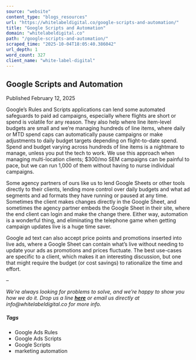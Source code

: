 ```yaml
---
source: "website"
content_type: "blogs_resources"
url: "https://whitelabeldigital.co/google-scripts-and-automation/"
title: "Google Scripts and Automation"
domain: "whitelabeldigital.co"
path: "/google-scripts-and-automation/"
scraped_time: "2025-10-04T18:05:40.386042"
url_depth: 1
word_count: 327
client_name: "white-label-digital"
---
```


## Google Scripts and Automation

Published February 12, 2025

Google’s Rules and Scripts applications can lend some automated safeguards to paid ad campaigns, especially where flights are short or spend is volatile for any reason. They also help where line item-level budgets are small and we’re managing hundreds of line items, where daily or MTD spend caps can automatically pause campaigns or make adjustments to daily budget targets depending on flight-to-date spend. Spend and budget varying across hundreds of line items is a nightmare to manage, unless you put the tech to work. We use this approach when managing multi-location clients; $300/mo SEM campaigns can be painful to pace, but we can run 1,000 of them without having to nurse individual campaigns.

Some agency partners of ours like us to lend Google Sheets or other tools directly to their clients, lending more control over daily budgets and what ad segments and ad formats they have running or paused at any time. Sometimes the client makes changes directly in the Google Sheet, and sometimes the agency partner embeds the Google Sheet in their site, where the end client can login and make the change there. Either way, automation is a wonderful thing, and eliminating the telephone game when getting campaign updates live is a huge time saver.

Google ad text can also accept price points and promotions inserted into live ads, where a Google Sheet can contain what’s live without needing to update your ads as promotions and prices fluctuate. The best use-cases are specific to a client, which makes it an interesting discussion, but one that might require the budget (or cost savings) to rationalize the time and effort.

–

_We’re always looking for problems to solve, and we’re happy to show you how we do it. Drop us a line [**here**](https://whitelabeldigital.co/contact/) or email us directly at _info@whitelabeldigital.co_ for more info._

##### Tags

*   Google Ads Rules
*   Google Ads Scripts
*   Google Scripts
*   marketing automation